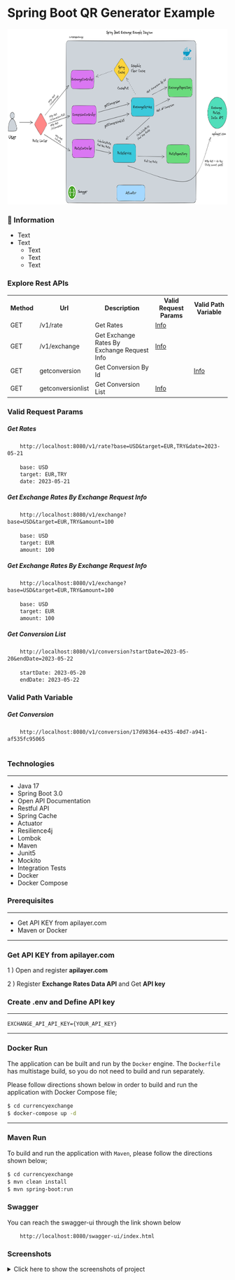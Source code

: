 # Spring Boot QR Generator Example

<img src="screenshots/spring_boot_currency_diagram.png" alt="Main Information" width="800" height="400">

### 📖 Information

<ul style="list-style-type:disc">
  <li>Text </li> 
  <li>Text  
       <ul>
            <li>Text </li>
            <li>Text </li>
            <li>Text </li>
       </ul>
  </li>
</ul>

### Explore Rest APIs

<table style="width:100%">
  <tr>
      <th>Method</th>
      <th>Url</th>
      <th>Description</th>
      <th>Valid Request Params</th>
      <th>Valid Path Variable</th>
  </tr>
  <tr>
      <td>GET</td>
      <td>/v1/rate</td>
      <td>Get Rates</td>
      <td><a href="README.md#getrates">Info</a></td>
      <td></td>
  </tr>
  <tr>
      <td>GET</td>
      <td>/v1/exchange</td>
      <td>Get Exchange Rates By Exchange Request Info</td>
      <td><a href="README.md#getexchangeratesbyexchangerequestinfo">Info</a></td>
      <td></td>
  </tr>
  <tr>
      <td>GET</td>
      <td>getconversion</td>
      <td>Get Conversion By Id</td>
      <td></td>
      <td><a href="README.md#getgetconversion">Info</a></td>
  </tr>
  <tr>
      <td>GET</td>
      <td>getconversionlist</td>
      <td>Get Conversion List</td>
      <td><a href="README.md#getconversionlist">Info</a></td>
      <td></td>
  </tr>
</table>

### Valid Request Params

##### <a id="getrates"> Get Rates
```
    http://localhost:8080/v1/rate?base=USD&target=EUR,TRY&date=2023-05-21
    
    base: USD
    target: EUR,TRY
    date: 2023-05-21
```

##### <a id="getexchangeratesbyexchangerequestinfo"> Get Exchange Rates By Exchange Request Info
```
    http://localhost:8080/v1/exchange?base=USD&target=EUR,TRY&amount=100
    
    base: USD
    target: EUR
    amount: 100
```

##### <a id="getexchangeratesbyexchangerequestinfo"> Get Exchange Rates By Exchange Request Info
```
    http://localhost:8080/v1/exchange?base=USD&target=EUR,TRY&amount=100
    
    base: USD
    target: EUR
    amount: 100
```

##### <a id="getconversionlist"> Get Conversion List
```
    http://localhost:8080/v1/conversion?startDate=2023-05-20&endDate=2023-05-22
    
    startDate: 2023-05-20
    endDate: 2023-05-22
```

### Valid Path Variable

##### <a id="getconversion"> Get Conversion
```
    http://localhost:8080/v1/conversion/17d98364-e435-40d7-a941-af535fc95065
    
```

### Technologies

---
- Java 17
- Spring Boot 3.0
- Open API Documentation
- Restful API
- Spring Cache
- Actuator
- Resilience4j
- Lombok
- Maven
- Junit5
- Mockito
- Integration Tests
- Docker
- Docker Compose

### Prerequisites

---
- Get API KEY from apilayer.com
- Maven or Docker
---

### Get API KEY from apilayer.com
1 ) Open and register <b>apilayer.com</b>

2 ) Register <b>Exchange Rates Data API</b> and Get <b>API key</b>


### Create .env and Define API key
---
    EXCHANGE_API_API_KEY={YOUR_API_KEY}
---

### Docker Run
The application can be built and run by the `Docker` engine. The `Dockerfile` has multistage build, so you do not need to build and run separately.

Please follow directions shown below in order to build and run the application with Docker Compose file;

```sh
$ cd currencyexchange
$ docker-compose up -d
```

---
### Maven Run
To build and run the application with `Maven`, please follow the directions shown below;

```sh
$ cd currencyexchange
$ mvn clean install
$ mvn spring-boot:run
```

### Swagger
You can reach the swagger-ui through the link shown below
```
    http://localhost:8080/swagger-ui/index.html
```

### Screenshots

<details>
<summary>Click here to show the screenshots of project</summary>
    <p> Figure 1 </p>
    <img src ="screenshots/screenshot_1.PNG">
    <p> Figure 2 </p>
    <img src ="screenshots/screenshot_2.PNG">
    <p> Figure 3 </p>
    <img src ="screenshots/screenshot_3.PNG">
    <p> Figure 4 </p>
    <img src ="screenshots/screenshot_4.PNG">
    <p> Figure 5 </p>
    <img src ="screenshots/screenshot_5.PNG">
    <p> Figure 6 </p>
    <img src ="screenshots/screenshot_6.PNG">
    <p> Figure 7 </p>
    <img src ="screenshots/screenshot_7.PNG">
</details>